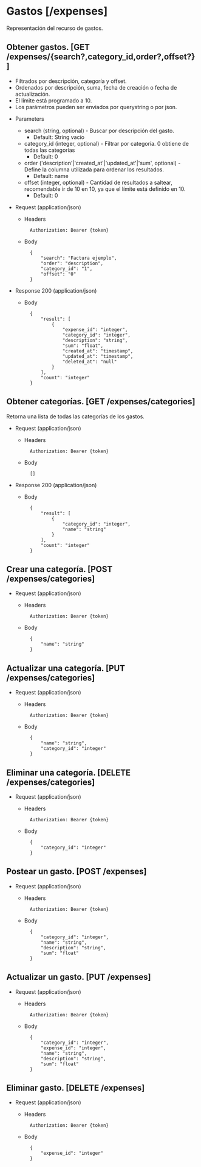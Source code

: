 # Gastos [/expenses]
Representación del recurso de gastos.

## Obtener gastos. [GET /expenses/{search?,category_id,order?,offset?}]
- Filtrados por descripción, categoría y offset.
- Ordenados por descripción, suma, fecha de creación o fecha de actualización.
- El límite está programado a 10.
- Los parámetros pueden ser enviados por querystring o por json.

+ Parameters
    + search (string, optional) - Buscar por descripción del gasto.
        + Default: String vacío
    + category_id (integer, optional) - Filtrar por categoría. 0 obtiene de todas las categorías
        + Default: 0
    + order ('description'|'created_at'|'updated_at'|'sum', optional) - Define la columna utilizada para ordenar los resultados.
        + Default: name
    + offset (integer, optional) - Cantidad de resultados a saltear, recomendable ir de 10 en 10, ya que el límite está definido en 10.
        + Default: 0

+ Request (application/json)
    + Headers

            Authorization: Bearer {token}
    + Body

            {
                "search": "Factura ejemplo",
                "order": "description",
                "category_id": "1",
                "offset": "0"
            }

+ Response 200 (application/json)
    + Body

            {
                "result": [
                    {
                        "expense_id": "integer",
                        "category_id": "integer",
                        "description": "string",
                        "sum": "float",
                        "created_at": "timestamp",
                        "updated_at": "timestamp",
                        "deleted_at": "null"
                    }
                ],
                "count": "integer"
            }

## Obtener categorías. [GET /expenses/categories]
Retorna una lista de todas las categorías de los gastos.

+ Request (application/json)
    + Headers

            Authorization: Bearer {token}
    + Body

            []

+ Response 200 (application/json)
    + Body

            {
                "result": [
                    {
                        "category_id": "integer",
                        "name": "string"
                    }
                ],
                "count": "integer"
            }

## Crear una categoría. [POST /expenses/categories]


+ Request (application/json)
    + Headers

            Authorization: Bearer {token}
    + Body

            {
                "name": "string"
            }

## Actualizar una categoría. [PUT /expenses/categories]


+ Request (application/json)
    + Headers

            Authorization: Bearer {token}
    + Body

            {
                "name": "string",
                "category_id": "integer"
            }

## Eliminar una categoría. [DELETE /expenses/categories]


+ Request (application/json)
    + Headers

            Authorization: Bearer {token}
    + Body

            {
                "category_id": "integer"
            }

## Postear un gasto. [POST /expenses]


+ Request (application/json)
    + Headers

            Authorization: Bearer {token}
    + Body

            {
                "category_id": "integer",
                "name": "string",
                "description": "string",
                "sum": "float"
            }

## Actualizar un gasto. [PUT /expenses]


+ Request (application/json)
    + Headers

            Authorization: Bearer {token}
    + Body

            {
                "category_id": "integer",
                "expense_id": "integer",
                "name": "string",
                "description": "string",
                "sum": "float"
            }

## Eliminar gasto. [DELETE /expenses]


+ Request (application/json)
    + Headers

            Authorization: Bearer {token}
    + Body

            {
                "expense_id": "integer"
            }
